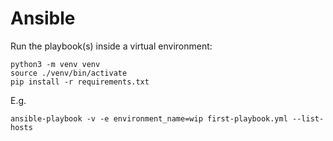 # Ansible

Run the playbook(s) inside a virtual environment:
```shell
python3 -m venv venv
source ./venv/bin/activate
pip install -r requirements.txt
```

E.g.
```shell
ansible-playbook -v -e environment_name=wip first-playbook.yml --list-hosts 
```
